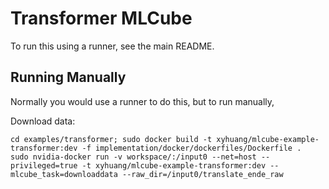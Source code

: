 # Transformer MLCube

To run this using a runner, see the main README.

## Running Manually
Normally you would use a runner to do this, but to run manually,

Download data:
```
cd examples/transformer; sudo docker build -t xyhuang/mlcube-example-transformer:dev -f implementation/docker/dockerfiles/Dockerfile .
sudo nvidia-docker run -v workspace/:/input0 --net=host --privileged=true -t xyhuang/mlcube-example-transformer:dev --mlcube_task=downloaddata --raw_dir=/input0/translate_ende_raw
```
